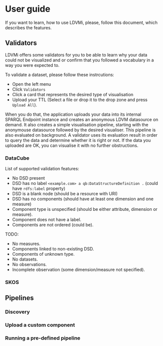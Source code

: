 # User guide

If you want to learn, how to use LDVMi, please, follow this document, which describes the features.

## Validators
LDVMi offers some validators for you to be able to learn why your data could not be visualized and or confirm that you followed a vocabulary in a way you were expected to.

To validate a dataset, please follow these instrcutions:
- Open the left menu
- Click `Validators`
- Click a card that represents the desired type of visualisation
- Upload your TTL (Select a file or drop it to the drop zone and press `Upload All`).

When you do that, the application uploads your data into its internal SPARQL Endpoint instance and creates an anonymous LDVM datasource on demand.
It also creates a simple visualisation pipeline, starting with the anonymouse datasource followed by the desired visualiser.
This pipeline is also evaluated on background.
A validator uses its evaluation result in order to query the data and determine whether it is right or not.
If the data you uploaded are OK, you can visualise it with no further obstructions.

### DataCube

List of supported validation features:

- No DSD present
- DSD has no label `<example.com> a qb:DataStructureDefinition .` (could have `rdfs:label` property)
- DSD is a blank node (should be a resource with URI)
- DSD has no components (should have at least one dimension and one measure)
- Component type is unspecified (should be either attribute, dimension or measure).
- Component does not have a label.
- Components are not ordered (could be).

TODO:
- No measures.
- Components linked to non-existing DSD.
- Components of unknown type.
- No datasets.
- No observations.
- Incomplete observation (some dimension/measure not specified).

### SKOS

## Pipelines

### Discovery

### Upload a custom component

### Running a pre-defined pipeline
